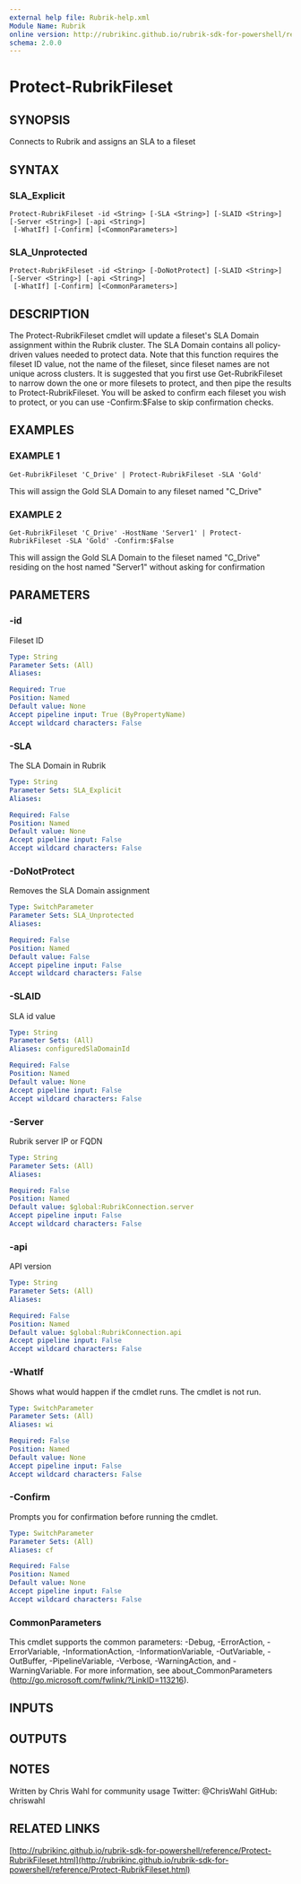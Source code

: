 ```yaml
---
external help file: Rubrik-help.xml
Module Name: Rubrik
online version: http://rubrikinc.github.io/rubrik-sdk-for-powershell/reference/Protect-RubrikFileset.html
schema: 2.0.0
---
```


# Protect-RubrikFileset

## SYNOPSIS
Connects to Rubrik and assigns an SLA to a fileset

## SYNTAX

### SLA_Explicit
```
Protect-RubrikFileset -id <String> [-SLA <String>] [-SLAID <String>] [-Server <String>] [-api <String>]
 [-WhatIf] [-Confirm] [<CommonParameters>]
```

### SLA_Unprotected
```
Protect-RubrikFileset -id <String> [-DoNotProtect] [-SLAID <String>] [-Server <String>] [-api <String>]
 [-WhatIf] [-Confirm] [<CommonParameters>]
```

## DESCRIPTION
The Protect-RubrikFileset cmdlet will update a fileset's SLA Domain assignment within the Rubrik cluster.
The SLA Domain contains all policy-driven values needed to protect data.
Note that this function requires the fileset ID value, not the name of the fileset, since fileset names are not unique across clusters.
It is suggested that you first use Get-RubrikFileset to narrow down the one or more filesets to protect, and then pipe the results to Protect-RubrikFileset.
You will be asked to confirm each fileset you wish to protect, or you can use -Confirm:$False to skip confirmation checks.

## EXAMPLES

### EXAMPLE 1
```
Get-RubrikFileset 'C_Drive' | Protect-RubrikFileset -SLA 'Gold'
```

This will assign the Gold SLA Domain to any fileset named "C_Drive"

### EXAMPLE 2
```
Get-RubrikFileset 'C_Drive' -HostName 'Server1' | Protect-RubrikFileset -SLA 'Gold' -Confirm:$False
```

This will assign the Gold SLA Domain to the fileset named "C_Drive" residing on the host named "Server1" without asking for confirmation

## PARAMETERS

### -id
Fileset ID

```yaml
Type: String
Parameter Sets: (All)
Aliases:

Required: True
Position: Named
Default value: None
Accept pipeline input: True (ByPropertyName)
Accept wildcard characters: False
```

### -SLA
The SLA Domain in Rubrik

```yaml
Type: String
Parameter Sets: SLA_Explicit
Aliases:

Required: False
Position: Named
Default value: None
Accept pipeline input: False
Accept wildcard characters: False
```

### -DoNotProtect
Removes the SLA Domain assignment

```yaml
Type: SwitchParameter
Parameter Sets: SLA_Unprotected
Aliases:

Required: False
Position: Named
Default value: False
Accept pipeline input: False
Accept wildcard characters: False
```

### -SLAID
SLA id value

```yaml
Type: String
Parameter Sets: (All)
Aliases: configuredSlaDomainId

Required: False
Position: Named
Default value: None
Accept pipeline input: False
Accept wildcard characters: False
```

### -Server
Rubrik server IP or FQDN

```yaml
Type: String
Parameter Sets: (All)
Aliases:

Required: False
Position: Named
Default value: $global:RubrikConnection.server
Accept pipeline input: False
Accept wildcard characters: False
```

### -api
API version

```yaml
Type: String
Parameter Sets: (All)
Aliases:

Required: False
Position: Named
Default value: $global:RubrikConnection.api
Accept pipeline input: False
Accept wildcard characters: False
```

### -WhatIf
Shows what would happen if the cmdlet runs.
The cmdlet is not run.

```yaml
Type: SwitchParameter
Parameter Sets: (All)
Aliases: wi

Required: False
Position: Named
Default value: None
Accept pipeline input: False
Accept wildcard characters: False
```

### -Confirm
Prompts you for confirmation before running the cmdlet.

```yaml
Type: SwitchParameter
Parameter Sets: (All)
Aliases: cf

Required: False
Position: Named
Default value: None
Accept pipeline input: False
Accept wildcard characters: False
```

### CommonParameters
This cmdlet supports the common parameters: -Debug, -ErrorAction, -ErrorVariable, -InformationAction, -InformationVariable, -OutVariable, -OutBuffer, -PipelineVariable, -Verbose, -WarningAction, and -WarningVariable.
For more information, see about_CommonParameters (http://go.microsoft.com/fwlink/?LinkID=113216).

## INPUTS

## OUTPUTS

## NOTES
Written by Chris Wahl for community usage
Twitter: @ChrisWahl
GitHub: chriswahl

## RELATED LINKS

[http://rubrikinc.github.io/rubrik-sdk-for-powershell/reference/Protect-RubrikFileset.html](http://rubrikinc.github.io/rubrik-sdk-for-powershell/reference/Protect-RubrikFileset.html)

